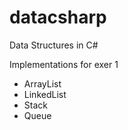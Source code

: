 # datacsharp
Data Structures in C#

Implementations for exer 1
* ArrayList
* LinkedList
* Stack
* Queue
